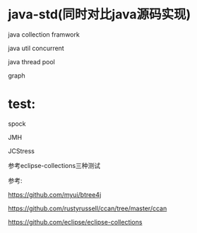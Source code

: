 # java-std(同时对比java源码实现)
java collection framwork

java util concurrent

java thread pool

graph

# test:

spock

JMH

JCStress

参考eclipse-collections三种测试

参考:

https://github.com/myui/btree4j

https://github.com/rustyrussell/ccan/tree/master/ccan

https://github.com/eclipse/eclipse-collections
